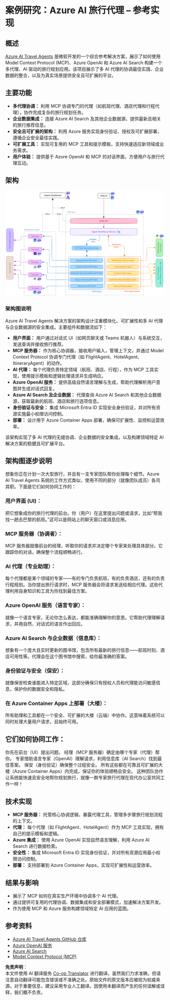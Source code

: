 <!--
CO_OP_TRANSLATOR_METADATA:
{
  "original_hash": "b6b1bc868efed4cf02c52f8deada559d",
  "translation_date": "2025-05-16T14:47:35+00:00",
  "source_file": "09-CaseStudy/Readme.md",
  "language_code": "zh"
}
-->
# 案例研究：Azure AI 旅行代理 – 参考实现

## 概述

[Azure AI Travel Agents](https://github.com/Azure-Samples/azure-ai-travel-agents) 是微软开发的一个综合参考解决方案，展示了如何使用 Model Context Protocol (MCP)、Azure OpenAI 和 Azure AI Search 构建一个多代理、AI 驱动的旅行规划应用。该项目展示了多 AI 代理的协调最佳实践、企业数据的整合，以及为真实场景提供安全且可扩展的平台。

## 主要功能
- **多代理协调：** 利用 MCP 协调专门的代理（如航班代理、酒店代理和行程代理），协作完成复杂的旅行规划任务。
- **企业数据集成：** 连接 Azure AI Search 及其他企业数据源，提供最新且相关的旅行推荐信息。
- **安全且可扩展的架构：** 利用 Azure 服务实现身份验证、授权及可扩展部署，遵循企业安全最佳实践。
- **可扩展工具：** 实现可复用的 MCP 工具和提示模板，支持快速适应新领域或业务需求。
- **用户体验：** 提供基于 Azure OpenAI 和 MCP 的对话界面，方便用户与旅行代理互动。

## 架构
![Architecture](https://github.com/Azure-Samples/azure-ai-travel-agents/blob/main/docs/ai-travel-agents-architecture-diagram.png)

### 架构图说明

Azure AI Travel Agents 解决方案的架构设计注重模块化、可扩展性和多 AI 代理与企业数据源的安全集成。主要组件和数据流如下：

- **用户界面：** 用户通过对话式 UI（如网页聊天或 Teams 机器人）与系统交互，发送查询并接收旅行推荐。
- **MCP 服务器：** 作为核心协调器，接收用户输入，管理上下文，并通过 Model Context Protocol 协调专门代理（如 FlightAgent、HotelAgent、ItineraryAgent）的动作。
- **AI 代理：** 每个代理负责特定领域（航班、酒店、行程），作为 MCP 工具实现，使用提示模板和逻辑处理请求并生成响应。
- **Azure OpenAI 服务：** 提供高级自然语言理解与生成，帮助代理解析用户意图并生成对话式回复。
- **Azure AI Search 及企业数据：** 代理查询 Azure AI Search 和其他企业数据源，获取最新的航班、酒店和旅行选项信息。
- **身份验证与安全：** 集成 Microsoft Entra ID 实现安全身份验证，并对所有资源实施最小权限访问控制。
- **部署：** 设计用于 Azure Container Apps 部署，确保可扩展性、监控和运营效率。

该架构实现了多 AI 代理的无缝协调、企业数据的安全集成，以及构建领域特定 AI 解决方案的稳健且可扩展平台。

## 架构图逐步说明
想象你正在计划一次大型旅行，并且有一支专家团队帮你处理每个细节。Azure AI Travel Agents 系统的工作方式类似，使用不同的部分（就像团队成员）各司其职。下面是它们如何协同工作的：

### 用户界面 (UI)：
把它想象成你的旅行代理的前台。你（用户）在这里提出问题或请求，比如“帮我找一趟去巴黎的航班。”这可以是网站上的聊天窗口或消息应用。

### MCP 服务器（协调者）：
MCP 服务器就像前台的经理，听取你的请求并决定哪个专家来处理具体部分。它跟踪你的对话，确保整个流程顺畅进行。

### AI 代理（专业助理）：
每个代理都是某个领域的专家——有的专门负责航班，有的负责酒店，还有的负责行程规划。当你提出旅行请求时，MCP 服务器会将请求发送给相应代理。这些代理利用自身知识和工具为你找到最佳方案。

### Azure OpenAI 服务（语言专家）：
就像一个语言专家，无论你怎么表达，都能准确理解你的意思。它帮助代理理解请求，并用自然、对话式的语言作出回应。

### Azure AI Search 与企业数据（信息库）：
想象有一个庞大且实时更新的图书馆，包含所有最新的旅行信息——航班时刻、酒店可用性等。代理会在这个图书馆中搜索，给你最准确的答案。

### 身份验证与安全（保安）：
就像保安检查谁能进入特定区域，这部分确保只有授权人员和代理能访问敏感信息，保护你的数据安全和隐私。

### 在 Azure Container Apps 上部署（大楼）：
所有助理和工具都在一个安全、可扩展的大楼（云端）中协作。这意味着系统可以同时处理大量用户请求，且始终可用。

## 它们如何协同工作：

你先在前台（UI）提出问题。
经理（MCP 服务器）确定由哪个专家（代理）帮你。
专家借助语言专家（OpenAI）理解请求，利用信息库（AI Search）找到最佳答案。
保安（身份验证）确保整个过程安全。
所有这些都在可靠且可扩展的大楼（Azure Container Apps）内完成，保证你的体验顺畅且安全。
这种团队协作让系统能快速且安全地帮你规划旅行，就像一群专家旅行代理在现代办公室共同工作一样！

## 技术实现
- **MCP 服务器：** 托管核心协调逻辑，暴露代理工具，管理多步骤旅行规划流程的上下文。
- **代理：** 每个代理（如 FlightAgent、HotelAgent）作为 MCP 工具实现，拥有自己的提示模板和逻辑。
- **Azure 集成：** 使用 Azure OpenAI 实现自然语言理解，利用 Azure AI Search 进行数据检索。
- **安全性：** 集成 Microsoft Entra ID 实现身份验证，并对所有资源应用最小权限访问控制。
- **部署：** 支持部署到 Azure Container Apps，实现可扩展性和运营效率。

## 结果与影响
- 展示了 MCP 如何在真实生产环境中协调多个 AI 代理。
- 通过提供可复用的代理协调、数据集成和安全部署模式，加速解决方案开发。
- 作为使用 MCP 和 Azure 服务构建领域特定 AI 应用的蓝图。

## 参考资料
- [Azure AI Travel Agents GitHub 仓库](https://github.com/Azure-Samples/azure-ai-travel-agents)
- [Azure OpenAI 服务](https://azure.microsoft.com/en-us/products/ai-services/openai-service/)
- [Azure AI Search](https://azure.microsoft.com/en-us/products/ai-services/ai-search/)
- [Model Context Protocol (MCP)](https://modelcontextprotocol.io/)

**免责声明**：  
本文件使用 AI 翻译服务 [Co-op Translator](https://github.com/Azure/co-op-translator) 进行翻译。虽然我们力求准确，但请注意自动翻译可能包含错误或不准确之处。原始文件的原文版本应被视为权威来源。对于重要信息，建议采用专业人工翻译。因使用本翻译而产生的任何误解或误释，我们概不负责。